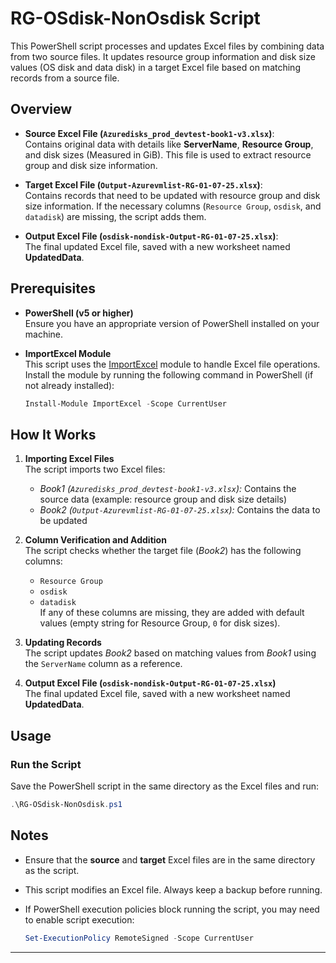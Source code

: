 # RG-OSdisk-NonOsdisk Script

This PowerShell script processes and updates Excel files by combining data from two source files. It updates resource group information and disk size values (OS disk and data disk) in a target Excel file based on matching records from a source file.

## Overview

- **Source Excel File (`Azuredisks_prod_devtest-book1-v3.xlsx`)**:  
  Contains original data with details like **ServerName**, **Resource Group**, and disk sizes (Measured in GiB). This file is used to extract resource group and disk size information.

- **Target Excel File (`Output-Azurevmlist-RG-01-07-25.xlsx`)**:  
  Contains records that need to be updated with resource group and disk size information. If the necessary columns (`Resource Group`, `osdisk`, and `datadisk`) are missing, the script adds them.

- **Output Excel File (`osdisk-nondisk-Output-RG-01-07-25.xlsx`)**:  
  The final updated Excel file, saved with a new worksheet named **UpdatedData**.

## Prerequisites  

- **PowerShell (v5 or higher)**  
  Ensure you have an appropriate version of PowerShell installed on your machine.

- **ImportExcel Module**  
  This script uses the [ImportExcel](https://github.com/dfinke/ImportExcel) module to handle Excel file operations.  
  Install the module by running the following command in PowerShell (if not already installed):

  ```powershell
  Install-Module ImportExcel -Scope CurrentUser
  ```

## How It Works

1. **Importing Excel Files**  
   The script imports two Excel files:  
   - *Book1 (`Azuredisks_prod_devtest-book1-v3.xlsx`):* Contains the source data (example: resource group and disk size details)  
   - *Book2 (`Output-Azurevmlist-RG-01-07-25.xlsx`):* Contains the data to be updated  

2. **Column Verification and Addition**  
   The script checks whether the target file (*Book2*) has the following columns:  
   - `Resource Group`  
   - `osdisk`  
   - `datadisk`  
   If any of these columns are missing, they are added with default values (empty string for Resource Group, `0` for disk sizes).  

3. **Updating Records**  
   The script updates *Book2* based on matching values from *Book1* using the `ServerName` column as a reference.  

4. **Output Excel File (`osdisk-nondisk-Output-RG-01-07-25.xlsx`)**  
   The final updated Excel file, saved with a new worksheet named **UpdatedData**.  

## Usage

### Run the Script

Save the PowerShell script in the same directory as the Excel files and run:

```powershell
.\RG-OSdisk-NonOsdisk.ps1
```

## Notes

- Ensure that the **source** and **target** Excel files are in the same directory as the script.  
- This script modifies an Excel file. Always keep a backup before running.  
- If PowerShell execution policies block running the script, you may need to enable script execution:

  ```powershell
  Set-ExecutionPolicy RemoteSigned -Scope CurrentUser
  ```

---
